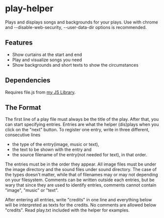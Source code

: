 # play-helper
Plays and displays songs and backgrounds for your plays. Use with chrome and --disable-web-security, --user-data-dir options is recommended.

## Features
- Show curtains at the start and end
- Play and visualize songs you need
- Show backgrounds and short texts to show the circumstances

## Dependencies
Requires file.js from [my JS Library](https://github.com/busyVision/js-library).

## The Format
The first line of a play file must always be the title of the play. After that, you can start specifying entries. Entries are what the helper (dis)plays when you click on the "next" button. To register one entry, write in three different, consecutive lines

- the type of the entry(image, music or text),
- the text to be shown with the entry and
- the source filename of the entry(not needed for text), in that order.

The entries must be in the order they appear. All image files must be under the image directory and the sound files under sound directory. The case of the types doesn't matter, while that of filenames may or may not depending on your filesystem. Comments can be written outside each entries, but be wary that since they are used to identify entries, comments cannot contain "image", "music" or "text".

After entering all entries, write "credits" in one line and everything below will be interpreted as texts for the credits. No comments are allowed below "credits". Read play.txt included with the helper for examples.